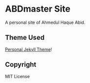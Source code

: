 # ABDmaster Site

A personal site of Ahmedul Haque Abid.

## Theme Used

[Personal Jekyll Theme](https://panossakkos.github.io/personal-jekyll-theme/)!

## Copyright

MIT License